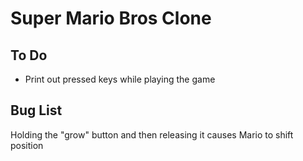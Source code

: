 # Super Mario Bros Clone

## To Do
* Print out pressed keys while playing the game

## Bug List
Holding the "grow" button and then releasing it causes Mario to shift position
